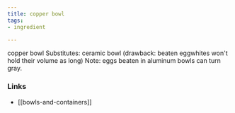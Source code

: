 ```yaml
---
title: copper bowl
tags:
- ingredient

---
```

copper bowl Substitutes: ceramic bowl (drawback: beaten eggwhites won't hold their volume as long) Note: eggs beaten in aluminum bowls can turn gray.

### Links

* [[bowls-and-containers]]

